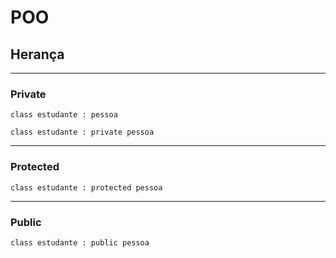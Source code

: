 # POO

## Herança


<hr>

### Private
```class estudante : pessoa```

```class estudante : private pessoa```

> 

<hr>

### Protected
```class estudante : protected pessoa```

>

<hr>

### Public
```class estudante : public pessoa```

>